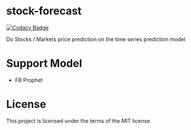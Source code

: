 # stock-forecast

[![Codacy Badge](https://api.codacy.com/project/badge/Grade/b5b6c1dfe9114714b0f5dbb268eaba4c)](https://app.codacy.com/gh/zmcx16/stock-forecast?utm_source=github.com&utm_medium=referral&utm_content=zmcx16/stock-forecast&utm_campaign=Badge_Grade_Settings)

Do Stocks / Markets price prediction on the time series prediction model

# Support Model
* FB Prophet

# License
This project is licensed under the terms of the MIT license.